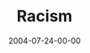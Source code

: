 ---
layout: message
category: message
series: "VIRUS"
title: "Racism"
date: 2004-07-24-00-00
message_id: 161
---